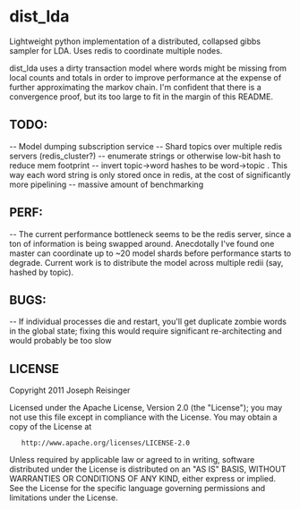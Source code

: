# dist_lda

Lightweight python implementation of a distributed, collapsed gibbs sampler for
LDA. Uses redis to coordinate multiple nodes.

dist_lda uses a dirty transaction model where words might be missing from local
counts and totals in order to improve performance at the expense of further
approximating the markov chain. I'm confident that there is a convergence
proof, but its too large to fit in the margin of this README.


## TODO:
-- Model dumping subscription service
-- Shard topics over multiple redis servers (redis_cluster?)
-- enumerate strings or otherwise low-bit hash to reduce mem footprint
-- invert topic->word hashes to be word->topic . This way each word string is only stored once in redis, at the cost of significantly more pipelining
-- massive amount of benchmarking

## PERF:
-- The current performance bottleneck seems to be the redis server, since a ton of information is being swapped around. Anecdotally I've found one master can coordinate up to ~20 model shards before performance starts to degrade. Current work is to distribute the model across multiple redii (say, hashed by topic).


## BUGS:
-- If individual processes die and restart, you'll get duplicate zombie words in the global state; fixing this would require significant re-architecting and would probably be too slow



## LICENSE

   Copyright 2011 Joseph Reisinger

   Licensed under the Apache License, Version 2.0 (the "License");
   you may not use this file except in compliance with the License.
   You may obtain a copy of the License at

       http://www.apache.org/licenses/LICENSE-2.0

   Unless required by applicable law or agreed to in writing, software
   distributed under the License is distributed on an "AS IS" BASIS,
   WITHOUT WARRANTIES OR CONDITIONS OF ANY KIND, either express or implied.
   See the License for the specific language governing permissions and
   limitations under the License.

